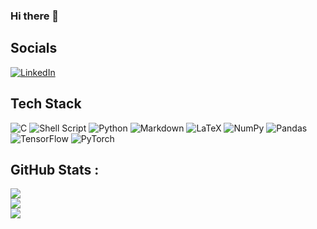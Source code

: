 ### Hi there 👋

<!--
**simonetgordon/simonetgordon** is a ✨ _special_ ✨ repository because its `README.md` (this file) appears on your GitHub profile.

Here are some ideas to get you started:

- 🔭 I’m currently working on ...
- 🌱 I’m currently learning ...
- 👯 I’m looking to collaborate on ...
- 🤔 I’m looking for help with ...
- 💬 Ask me about ...
- 📫 How to reach me: ...
- 😄 Pronouns: ...
- ⚡ Fun fact: ...
-->

## Socials
[![LinkedIn](https://img.shields.io/badge/LinkedIn-%230077B5.svg?logo=linkedin&logoColor=white)](https://www.linkedin.com/in/simonetgordon/) 

## Tech Stack
![C](https://img.shields.io/badge/c-%2300599C.svg?style=flat&logo=c&logoColor=white) ![Shell Script](https://img.shields.io/badge/shell_script-%23121011.svg?style=flat&logo=gnu-bash&logoColor=white) ![Python](https://img.shields.io/badge/python-3670A0?style=flat&logo=python&logoColor=ffdd54) ![Markdown](https://img.shields.io/badge/markdown-%23000000.svg?style=flat&logo=markdown&logoColor=white) ![LaTeX](https://img.shields.io/badge/latex-%23008080.svg?style=flat&logo=latex&logoColor=white) ![NumPy](https://img.shields.io/badge/numpy-%23013243.svg?style=flat&logo=numpy&logoColor=white) ![Pandas](https://img.shields.io/badge/pandas-%23150458.svg?style=flat&logo=pandas&logoColor=white) ![TensorFlow](https://img.shields.io/badge/TensorFlow-%23FF6F00.svg?style=flat&logo=TensorFlow&logoColor=white) ![PyTorch](https://img.shields.io/badge/PyTorch-%23EE4C2C.svg?style=flat&logo=PyTorch&logoColor=white) 

## GitHub Stats :
![](https://github-readme-stats.vercel.app/api?username=simonetgordon&theme=midnight-purple&hide_border=false&include_all_commits=false&count_private=true)<br/>
![](https://github-readme-streak-stats.herokuapp.com/?user=simonetgordon&theme=midnight-purple&hide_border=false)<br/>
![](https://github-readme-stats.vercel.app/api/top-langs/?username=simonetgordon&theme=midnight-purple&hide_border=false&include_all_commits=false&count_private=true&layout=compact)
